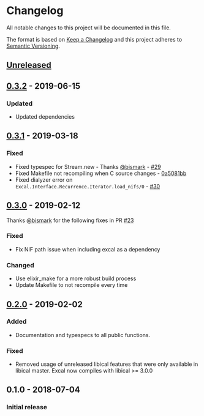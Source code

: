 # Changelog

All notable changes to this project will be documented in this file.

The format is based on [Keep a Changelog](http://keepachangelog.com/en/1.0.0/)
and this project adheres to [Semantic Versioning](http://semver.org/spec/v2.0.0.html).

## [Unreleased][]

## [0.3.2][] - 2019-06-15

### Updated

- Updated dependencies

## [0.3.1][] - 2019-03-18

### Fixed

- Fixed typespec for Stream.new - Thanks [@bismark](https://github.com/bismark) - [#29](https://github.com/peek-travel/excal/pull/29)
- Fixed Makefile not recompiling when C source changes - [0a5081bb](https://github.com/peek-travel/excal/commit/0a5081bb865b712cc1e573cce423b320719aa9c3)
- Fixed dialyzer error on `Excal.Interface.Recurrence.Iterator.load_nifs/0` - [#30](https://github.com/peek-travel/excal/pull/30)

## [0.3.0][] - 2019-02-12

Thanks [@bismark](https://github.com/bismark) for the following fixes in
PR [#23](https://github.com/peek-travel/excal/pull/23)

### Fixed

- Fix NIF path issue when including excal as a dependency

### Changed

- Use elixir_make for a more robust build process
- Update Makefile to not recompile every time

## [0.2.0][] - 2019-02-02

### Added

- Documentation and typespecs to all public functions.

### Fixed

- Removed usage of unreleased libical features that were only available in libical master. Excal now compiles with libical >= 3.0.0

## 0.1.0 - 2018-07-04

### Initial release

[Unreleased]: https://github.com/peek-travel/excal/compare/0.3.2...HEAD
[0.3.2]: https://github.com/peek-travel/excal/compare/0.3.1...0.3.2
[0.3.1]: https://github.com/peek-travel/excal/compare/0.3.0...0.3.1
[0.3.0]: https://github.com/peek-travel/excal/compare/0.2.0...0.3.0
[0.2.0]: https://github.com/peek-travel/excal/compare/0.1.0...0.2.0
